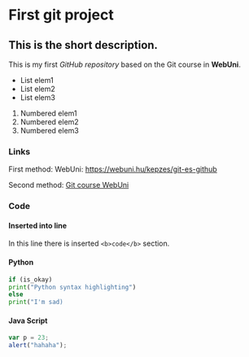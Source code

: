 # First git project
## This is the short description.

This is my first *GitHub repository* based on the Git course in **WebUni**.

- List elem1
- List elem2
- List elem3

1. Numbered elem1
2. Numbered elem2
3. Numbered elem3

### Links

First method:
WebUni: https://webuni.hu/kepzes/git-es-github

Second method:
[Git course WebUni](https://webuni.hu/kepzes/git-es-github)

### Code

#### Inserted into line
In this line there is inserted `<b>code</b>` section.

#### Python
```python
if (is_okay)
print("Python syntax highlighting")
else
print("I'm sad)
```

#### Java Script
```javascript
var p = 23;
alert("hahaha");
```
